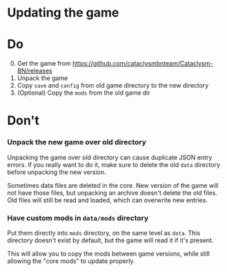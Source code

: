 # Updating the game

# Do

0. Get the game from https://github.com/cataclysmbnteam/Cataclysm-BN/releases
1. Unpack the game
2. Copy `save` and `config` from old game directory to the new directory
3. (Optional) Copy the `mods` from the old game dir

# Don't

### Unpack the new game over old directory

Unpacking the game over old directory can cause duplicate JSON entry errors. If you really want to
do it, make sure to delete the old `data` directory before unpacking the new version.

Sometimes data files are deleted in the core. New version of the game will not have those files, but
unpacking an archive doesn't delete the old files. Old files will still be read and loaded, which
can overwrite new entries.

### Have custom mods in `data/mods` directory

Put them directly into `mods` directory, on the same level as `data`. This directory doesn't exist
by default, but the game will read it if it's present.

This will allow you to copy the mods between game versions, while still allowing the "core mods" to
update properly.

